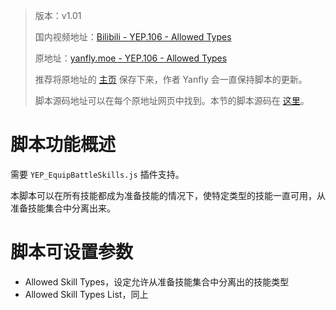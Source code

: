 > 版本：v1.01
>
> 国内视频地址：[Bilibili - YEP.106 - Allowed Types](https://www.bilibili.com/video/av3174787/#page=111)
>
> 原地址：[yanfly.moe - YEP.106 - Allowed Types](http://yanfly.moe/2016/06/05/yep-106-equip-battle-skills-allowed-types-rpg-maker-mv/)
> 
> 推荐将原地址的 [主页](http://yanfly.moe/yep/) 保存下来，作者 Yanfly 会一直保持脚本的更新。
> 
> 脚本源码地址可以在每个原地址网页中找到。本节的脚本源码在 [这里](https://www.dropbox.com/s/8daazefms7en2ik/YEP_X_EBSAllowedTypes.js?dl=0)。

# 脚本功能概述

需要 `YEP_EquipBattleSkills.js` 插件支持。

本脚本可以在所有技能都成为准备技能的情况下，使特定类型的技能一直可用，从准备技能集合中分离出来。

# 脚本可设置参数

- Allowed Skill Types，设定允许从准备技能集合中分离出的技能类型
- Allowed Skill Types List，同上
